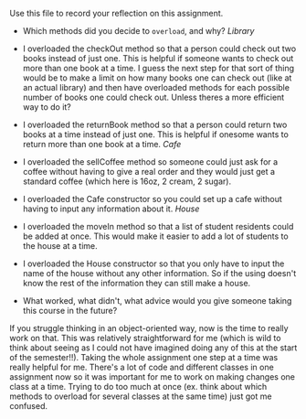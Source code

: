 Use this file to record your reflection on this assignment.

- Which methods did you decide to `overload`, and why?
*Library*
- I overloaded the checkOut method so that a person could check out two books instead of just one. This is helpful if someone wants to check out more than one book at a time. I guess the next step for that sort of thing would be to make a limit on how many books one can check out (like at an actual library) and then have overloaded methods for each possible number of books one could check out. Unless theres a more efficient way to do it?
- I overloaded the returnBook method so that a person could return two books at a time instead of just one. This is helpful if onesome wants to return more than one book at a time. 
*Cafe*
- I overloaded the sellCoffee method so someone could just ask for a coffee without having to give a real order and they would just get a standard coffee (which here is 16oz, 2 cream, 2 sugar). 
- I overloaded the Cafe constructor so you could set up a cafe without having to input any information about it. 
*House*
- I overloaded the moveIn method so that a list of student residents could be added at once. This would make it easier to add a lot of students to the house at a time. 
- I overloaded the House constructor so that you only have to input the name of the house without any other information. So if the using doesn't know the rest of the information they can still make a house. 

- What worked, what didn't, what advice would you give someone taking this course in the future?

If you struggle thinking in an object-oriented way, now is the time to really work on that. This was relatively straightforward for me (which is wild to think about seeing as I could not have imagined doing any of this at the start of the semester!!). Taking the whole assignment one step at a time was really helpful for me. There's a lot of code and different classes in one assignment now so it was important for me to work on making changes one class at a time. Trying to do too much at once (ex. think about which methods to overload for several classes at the same time) just got me confused. 